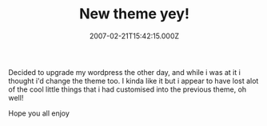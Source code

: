 ﻿---
coverImage: /images/fallback-post-header.png
date: '2007-02-21T15:42:15.000Z'
tags: []
title: New theme yey!
oldUrl: /misc/new-theme-yey
---

Decided to upgrade my wordpress the other day, and while i was at it i thought i'd change the theme too. I kinda like it but i appear to have lost alot of the cool little things that i had customised into the previous theme, oh well!

<!-- more -->

Hope you all enjoy
